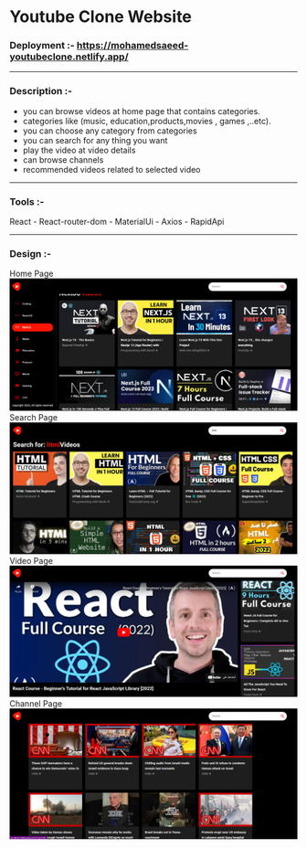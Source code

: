 # Youtube Clone Website
### Deployment :- https://mohamedsaeed-youtubeclone.netlify.app/
---
### Description :-

- you can browse videos at home page that contains categories.
- categories like (music, education,products,movies , games ,..etc).
- you can choose any category from categories
- you can search for any thing you want
- play the video at video details
- can browse channels
- recommended videos related to selected video 

---
### Tools :-

 React - React-router-dom - MaterialUi - Axios - RapidApi 

---
### Design :- 
Home Page
![Design for category](./public/design/category.png)
Search Page
![Design for search](./public/design/search.png)
Video Page
![Design for search](./public/design/video.png)
Channel Page
![Design for search](./public/design/channel.png)
